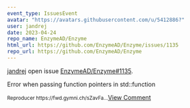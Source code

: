 ```yaml
---
event_type: IssuesEvent
avatar: "https://avatars.githubusercontent.com/u/5412886?"
user: jandrej
date: 2023-04-24
repo_name: EnzymeAD/Enzyme
html_url: https://github.com/EnzymeAD/Enzyme/issues/1135
repo_url: https://github.com/EnzymeAD/Enzyme
---
```


<a href='https://github.com/jandrej' target='_blank'>jandrej</a> open issue <a href='https://github.com/EnzymeAD/Enzyme/issues/1135' target='_blank'>EnzymeAD/Enzyme#1135</a>.

<p>Error when passing function pointers in std::function</p><small>Reproducer https://fwd.gymni.ch/sZavFa...</small><a href='https://github.com/EnzymeAD/Enzyme/issues/1135' target='_blank'>View Comment</a>